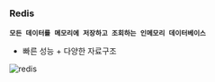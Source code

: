 ### Redis

**`모든 데이터를 메모리에 저장하고 조회하는 인메모리 데이터베이스`**

- 빠른 성능 + 다양한 자료구조

![redis](https://miro.medium.com/max/700/1*tMiZs3RCrmxLGiFZgWRP6g.png)